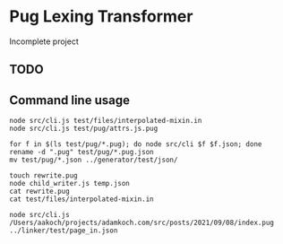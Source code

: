 
# Pug Lexing Transformer

Incomplete project

## TODO

## Command line usage

```
node src/cli.js test/files/interpolated-mixin.in
node src/cli.js test/pug/attrs.js.pug

for f in $(ls test/pug/*.pug); do node src/cli $f $f.json; done
rename -d ".pug" test/pug/*.pug.json
mv test/pug/*.json ../generator/test/json/

touch rewrite.pug
node child_writer.js temp.json
cat rewrite.pug
cat test/files/interpolated-mixin.in

```

```
node src/cli.js /Users/aakoch/projects/adamkoch.com/src/posts/2021/09/08/index.pug ../linker/test/page_in.json
```